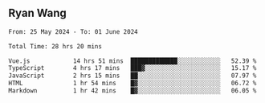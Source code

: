 ## Ryan Wang

<!--START_SECTION:waka-->

```txt
From: 25 May 2024 - To: 01 June 2024

Total Time: 28 hrs 20 mins

Vue.js            14 hrs 51 mins  █████████████░░░░░░░░░░░░   52.39 %
TypeScript        4 hrs 17 mins   ███▓░░░░░░░░░░░░░░░░░░░░░   15.17 %
JavaScript        2 hrs 15 mins   ██░░░░░░░░░░░░░░░░░░░░░░░   07.97 %
HTML              1 hr 54 mins    █▓░░░░░░░░░░░░░░░░░░░░░░░   06.72 %
Markdown          1 hr 42 mins    █▓░░░░░░░░░░░░░░░░░░░░░░░   06.05 %
```

<!--END_SECTION:waka-->
